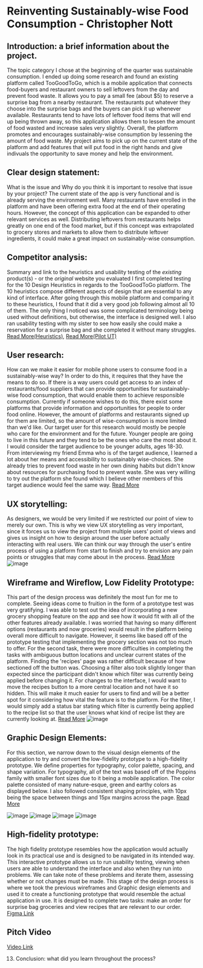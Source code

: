 
# Reinventing Sustainably-wise Food Consumption - Christopher Nott

## Introduction: a brief information about the project. 
The topic category I chose at the beginning of the quarter was sustainable consumption. I ended up doing some research and found an existing platform called TooGoodToGo, which is a mobile application that connects food-buyers and restaurant owners to sell leftovers from the day and prevent food waste. It allows you to pay a small fee (about $5) to reserve a surprise bag from a nearby restaurant. The restaurants put whatever they choose into the surprise bags and the buyers can pick it up whenever available. Restaurants tend to have lots of leftover food items that will end up being thrown away, so this application allows them to lessen the amount of food wasted and increase sales very slightly. Overall, the platform promotes and encourages sustainably-wise consumption by lessening the amount of food waste. My project aims to pick up on the current state of the platform and add features that will put food in the right hands and give indivuals the opportunity to save money and help the environment.

## Clear design statement: 
What is the issue and Why do you think it is important to resolve that issue by your project? 
The current state of the app is very functional and is already serving the environment well. Many restaurants have enrolled in the platform and have been offering extra food at the end of their operating hours. However, the concept of this application can be expanded to other relevant services as well. Distributing leftovers from restaurants helps greatly on one end of the food market, but if this concept was extrapolated to grocery stores and markets to allow them to distribute leftover ingredients, it could make a great impact on sustainably-wise consumption.

## Competitor analysis:
Summary and link to the heuristics and usability testing of the *existing* product(s) - or the *original* website you evaluated
I first completed testing for the 10 Design Heuristics in regards to the TooGoodToGo platform. The 10 heuristics compose different aspects of design that are essential to any kind of interface. After going through this mobile platform and comparing it to these heuristics, I found that it did a very good job following almost all 10 of them. The only thing I noticed was some complicated terminology being used without definitions, but otherwise, the interface is designed well. I also ran usability testing with my sister to see how easily she could make a reservation for a surprise bag and she completed it without many struggles. [Read More(Heuristics)](https://github.com/christn2001/DH110-22F/blob/main/README.md), [Read More(Pilot UT)](https://github.com/christn2001/DH110-22F/blob/main/Pilot%20UT.md)

## User research:
How can we make it easier for mobile phone users to consume food in a sustainably-wise way? In order to do this, it requires that they have the means to do so. If there is a way users could get access to an index of restaurants/food suppliers that can provide opportunities for sustainably-wise food consumption, that would enable them to achieve responsible consumption. Currently if someone wishes to do this, there exist some platforms that provide information and opportunities for people to order food online. However, the amount of platforms and restaurants signed up for them are limited, so the amount of wise-consumption is more limited than we'd like. Our target user for this research would mostly be people who care for the environment and for the future. Younger people are going to live in this future and they tend to be the ones who care the most about it. I would consider the target audience to be younger adults, ages 18-30. From interviewing my friend Emma who is of the target audience, I learned a lot about her means and accessibility to sustainably wise-choices. She already tries to prevent food waste in her own dining habits but didn't know about resources for purchasing food to prevent waste. She was very willing to try out the platform she found which I believe other members of this target audience would feel the same way. [Read More](https://github.com/christn2001/DH110-22F/blob/main/user%20research.md)

## UX storytelling:
As designers, we would be very limited if we restricted our point of view to merely our own. This is why we view UX storytelling as very important, since it forces us to view the project from multiple users' point of views and gives us insight on how to design around the user before actually interacting with real users. We can think our way through the user's entire process of using a platform from start to finish and try to envision any pain points or struggles that may come about in the process. [Read More](https://github.com/christn2001/DH110-22F/blob/main/DH100%20Assignment%204.md)
![image](https://user-images.githubusercontent.com/114601982/204727643-13833057-28b1-46d2-9e77-2f3b4fd29bc6.png)


## Wireframe and Wireflow, Low Fidelity Prototype:
This part of the design process was definitely the most fun for me to complete. Seeing ideas come to fruition in the form of a prototype test was very gratifying. I was able to test out the idea of incorporating a new grocery shopping feature on the app and see how it would fit with all of the other features already available. I was worried that having so many different options (restaurants and now groceries) would result in the platform being overall more difficult to navigate. However, it seems like based off of the prototype testing that implementing the grocery section was not too much to offer. For the second task, there were more difficulties in completing the tasks with ambiguous button locations and unclear current states of the platform. Finding the 'recipes' page was rather difficult because of how sectioned off the button was. Choosing a filter also took slightly longer than expected since the participant didn't know which filter was currently being applied before changing it. For changes to the interface, I would want to move the recipes button to a more central location and not have it so hidden. This will make it much easier for users to find and will be a better spot for it considering how vital the feature is to the platform. For the filter, I would simply add a status bar stating which filter is currently being applied to the recipe list so that the user knows what kind of recipe list they are currently looking at. [Read More](https://github.com/christn2001/DH110-22F/blob/main/DH110%20A5.md)
![image](https://user-images.githubusercontent.com/114601982/204728044-17452646-665a-4484-b9ba-f3e73611f0c8.png)


## Graphic Design Elements:
For this section, we narrow down to the visual design elements of the application to try and convert the low-fidelity prototype to a high-fidelity prototype. We define properties for typography, color palette, spacing, and shape variation. For typography, all of the text was based off of the Poppins family with smaller font sizes due to it being a mobile application. The color palette consisted of many nature-esque, green and earthy colors as displayed below. I also followed consistent shaping principles, with 10px being the space between things and 15px margins across the page. [Read More](https://github.com/christn2001/DH110-22F/blob/main/A6.md)

![image](https://user-images.githubusercontent.com/114601982/204730354-ce31b0c7-dcea-467d-998f-b18daa8999a9.png)
![image](https://user-images.githubusercontent.com/114601982/204730286-9076e9ab-9cad-4383-a4bc-c55bde1fc77e.png)
![image](https://user-images.githubusercontent.com/114601982/204730303-a909b298-e5b6-4c0e-b562-184fe517f7e8.png)
![image](https://user-images.githubusercontent.com/114601982/204730399-c6e4ba79-5f6f-4646-b916-ef537ac45776.png)


## High-fidelity prototype:
The high fidelity prototype resembles how the application would actually look in its practical use and is designed to be navigated in its intended way. This interactive prototype allows us to run usability testing, viewing when users are able to understand the interface and also when they run into problems. We can take note of these problems and iterate them, assessing whether or not changes must be made. This stage of the design process is where we took the previous wireframes and Graphic design elements and used it to create a functioning prototype that would resemble the actual application in use. It is designed to complete two tasks: make an order for surprise bag groceries and view recipes that are relevant to our order. 
[Figma Link](https://www.figma.com/file/MlkM1nKF9SXcuo9VXr0doi/DH110-Wireframes?node-id=138%3A904)

## Pitch Video
[Video Link](https://drive.google.com/file/d/1qzd6qKEwz-Kut8VLSZTXfVOoPpCZ2yxv/view?usp=sharing)


13) Conclusion: what did you learn throughout the process?
